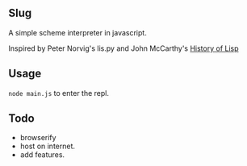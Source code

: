 ## Slug

A simple scheme interpreter in javascript.

Inspired by Peter Norvig's lis.py and John McCarthy's [History of Lisp](http://www-formal.stanford.edu/jmc/history/lisp/lisp.html)

## Usage

`node main.js` to enter the repl.

## Todo

* browserify
* host on internet.
* add features.